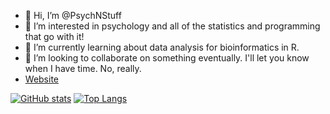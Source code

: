 - 👋 Hi, I’m @PsychNStuff
- 👀 I’m interested in psychology and all of the statistics and programming that go with it!
- 🌱 I’m currently learning about data analysis for bioinformatics in R.
- 💞️ I’m looking to collaborate on something eventually. I'll let you know when I have time. No, really.
- [Website](https://psychnstuff.github.io/)

[![GitHub stats](https://github-readme-stats.vercel.app/api?username=PsychNStuff&theme=github_dark&show_icons=true)](https://github.com/psychnstuff/github-readme-stats)
[![Top Langs](https://github-readme-stats.vercel.app/api/top-langs/?username=PsychNStuff&theme=github_dark&show_icons=true)](https://github.com/PsychNStuff/github-readme-stats)

<!---
PsychNStuff/PsychNStuff is a ✨ special ✨ repository because its `README.md` (this file) appears on your GitHub profile.
You can click the Preview link to take a look at your changes.
--->
